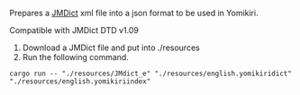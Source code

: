 Prepares a [JMDict](https://www.edrdg.org/jmdict/j_jmdict.html) xml file into a json format to be used in Yomikiri.

Compatible with JMDict DTD v1.09


1. Download a JMDict file and put into ./resources
2. Run the following command.
```shell
cargo run -- "./resources/JMdict_e" "./resources/english.yomikiridict" "./resources/english.yomikiriindex"
```